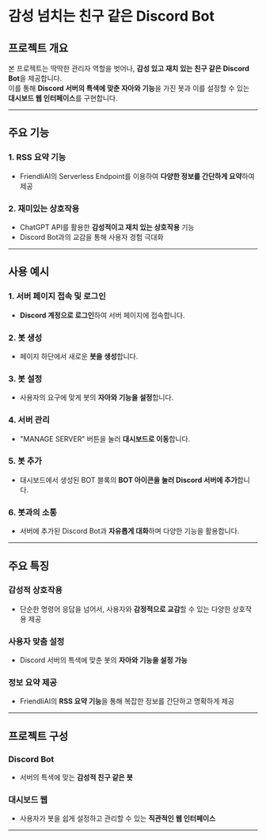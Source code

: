 # 감성 넘치는 친구 같은 Discord Bot

## 프로젝트 개요
본 프로젝트는 딱딱한 관리자 역할을 벗어나, **감성 있고 재치 있는 친구 같은 Discord Bot**을 제공합니다.  
이를 통해 **Discord 서버의 특색에 맞춘 자아와 기능**을 가진 봇과 이를 설정할 수 있는 **대시보드 웹 인터페이스**를 구현합니다.

---

## 주요 기능
### 1. **RSS 요약 기능**
- FriendliAI의 Serverless Endpoint를 이용하여 **다양한 정보를 간단하게 요약**하여 제공

### 2. **재미있는 상호작용**
- ChatGPT API를 활용한 **감성적이고 재치 있는 상호작용** 기능
- Discord Bot과의 교감을 통해 사용자 경험 극대화

---

## 사용 예시

### 1. **서버 페이지 접속 및 로그인**
- **Discord 계정으로 로그인**하여 서버 페이지에 접속합니다.

### 2. **봇 생성**
- 페이지 하단에서 새로운 **봇을 생성**합니다.

### 3. **봇 설정**
- 사용자의 요구에 맞게 봇의 **자아와 기능을 설정**합니다.

### 4. **서버 관리**
- "MANAGE SERVER" 버튼을 눌러 **대시보드로 이동**합니다.

### 5. **봇 추가**
- 대시보드에서 생성된 BOT 블록의 **BOT 아이콘을 눌러 Discord 서버에 추가**합니다.

### 6. **봇과의 소통**
- 서버에 추가된 Discord Bot과 **자유롭게 대화**하며 다양한 기능을 활용합니다.

---

## 주요 특징

###  **감성적 상호작용**
- 단순한 명령어 응답을 넘어서, 사용자와 **감정적으로 교감**할 수 있는 다양한 상호작용 제공

###  **사용자 맞춤 설정**
- Discord 서버의 특색에 맞춘 봇의 **자아와 기능을 설정 가능**

###  **정보 요약 제공**
- FriendliAI의 **RSS 요약 기능**을 통해 복잡한 정보를 간단하고 명확하게 제공

---

## 프로젝트 구성

###  **Discord Bot**
- 서버의 특색에 맞는 **감성적 친구 같은 봇**

###  **대시보드 웹**
- 사용자가 봇을 쉽게 설정하고 관리할 수 있는 **직관적인 웹 인터페이스**

---
